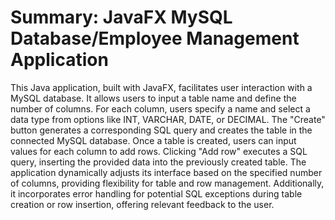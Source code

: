 # Summary: JavaFX MySQL Database/Employee Management Application

This Java application, built with JavaFX, facilitates user interaction with a MySQL database. It allows users to input a table name and define the number of columns. For each column, users specify a name and select a data type from options like INT, VARCHAR, DATE, or DECIMAL. The "Create" button generates a corresponding SQL query and creates the table in the connected MySQL database.
Once a table is created, users can input values for each column to add rows. Clicking "Add row" executes a SQL query, inserting the provided data into the previously created table. The application dynamically adjusts its interface based on the specified number of columns, providing flexibility for table and row management. Additionally, it incorporates error handling for potential SQL exceptions during table creation or row insertion, offering relevant feedback to the user.
